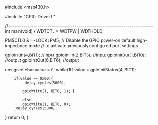 #include <msp430.h>

#include "GPIO_Driver.h"

//--------------------------------------------------------------------------
int main(void)
{
WDTCTL = WDTPW | WDTHOLD;

PM5CTL0 &= ~LOCKLPM5;                   // Disable the GPIO power-on default high-impedance mode
                                           // to activate previously configured port settings

gpioInitIn(4,BIT1); //input
gpioInitIn(2,BIT3); //input
gpioInitOut(1,BIT0); //output
gpioInitOut(6,BIT6); //output

unsigned char value = 0;
while(1){
    value = gpioInitStatus(4, BIT1);

        if(value == 0x00){
            _delay_cycles(5000);

            gpioWrite(1, BIT0, 1); }

            else
            gpioWrite(1, BIT0, 0);
        _delay_cycles(5000);

}
return 0;
}

